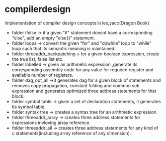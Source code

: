# compilerdesign
Implementation of  compiler design concepts in lex,yacc(Dragon Book)
* folder ifelse -> if a given "if" statement doesnt have a corresponding "else", add an empty "else{}" statement.
* folder loops -> convert the given "for" and "dowhile" loop to "while" loop such that its semantic meaning is maintained.
* folder threeaddr_backpatching-> for a given boolean expression, create the true list, false list etc.
* folder labelled -> given an arithmetic expression ,generate its corresponding assembly code for any value for required register and available number of registers.
* folder dag_opt_all ->it generates dag for a given block of statements and removes copy propagation, constant folding and common sub expression and generates optimized three address statements for that block.
* folder symbol table -> given a set of declaration statements, it generates its symbol table.
* folder syntax tree -> creates a syntax tree for an arithmetic expression.
* folder threeaddr_array -> creates three address statements for expressions invloving array reference.
* folder threeaddr_all -> creates three address statements for any kind of c statements(including array reference of any dimension).
